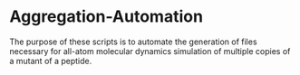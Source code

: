# Aggregation-Automation
The purpose of these scripts is to automate the generation of files necessary for all-atom molecular dynamics simulation of multiple copies of a mutant of a peptide.
